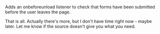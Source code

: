 Adds an onbeforeunload listener to check that forms have been submitted before the user leaves the page.

That is all. Actually there's more, but I don't have time right now - maybe later. Let me know if the source doesn't give you what you need.
